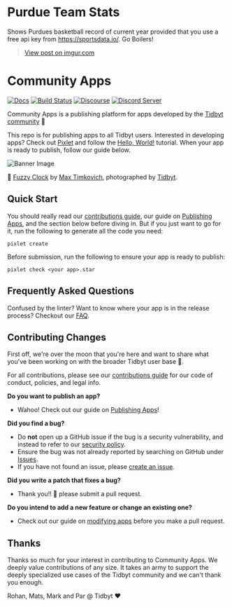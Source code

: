 # Purdue Team Stats

Shows Purdues basketball record of current year provided that you use a free api key from https://sportsdata.io/. Go Boilers!

<blockquote class="imgur-embed-pub" lang="en" data-id="UaVlGyL"><a href="https://imgur.com/UaVlGyL">View post on imgur.com</a></blockquote></script>



# Community Apps
[![Docs](https://img.shields.io/badge/docs-tidbyt.dev-blue?style=flat-square)](https://tidbyt.dev)
[![Build Status](https://img.shields.io/github/actions/workflow/status/tidbyt/community/main.yml?style=flat-square)](https://github.com/tidbyt/community/actions/workflows/main.yml)
[![Discourse](https://img.shields.io/discourse/status?server=https%3A%2F%2Fdiscuss.tidbyt.com&style=flat-square)](https://discuss.tidbyt.com/)
[![Discord Server](https://img.shields.io/discord/928484660785336380?style=flat-square)](https://discord.gg/r45MXG4kZc)

Community Apps is a publishing platform for apps developed by the [Tidbyt community][3] 🚀 

This repo is for publishing apps to all Tidbyt users. Interested in developing apps? Check out [Pixlet][2] and follow the [Hello, World!][4] tutorial. When your app is ready to publish, follow our guide below.

![Banner Image](docs/assets/banner.jpg)

📸  [Fuzzy Clock](apps/fuzzyclock/fuzzy_clock.star) by [Max Timkovich][5], photographed  by [Tidbyt][1].

## Quick Start
You should really read our [contributions guide](docs/CONTRIBUTING.md), our guide on [Publishing Apps][6], and the section below before diving in. But if you just want to go for it, run the following to generate all the code you need:
```
pixlet create
```

Before submission, run the following to ensure your app is ready to publish:
```
pixlet check <your app>.star
```

## Frequently Asked Questions
Confused by the linter? Want to know where your app is in the release process? Checkout our [FAQ](https://tidbyt.dev/docs/publish/FAQ).

## Contributing Changes
First off, we're over the moon that you're here and want to share what you've been working on with the broader Tidbyt user base 🎉.

For all contributions, please see our [contributions guide](docs/CONTRIBUTING.md) for our
code of conduct, policies, and legal info.

**Do you want to publish an app?**
- Wahoo! Check out our guide on [Publishing Apps][6]!

**Did you find a bug?**
- Do **not** open up a GitHub issue if the bug is a security vulnerability, and instead to refer to our [security policy](docs/SECURITY.md).
- Ensure the bug was not already reported by searching on GitHub under [Issues](https://github.com/tidbyt/community/issues).
- If you have not found an issue, please [create an issue](https://github.com/tidbyt/community/issues/new).

**Did you write a patch that fixes a bug?**
- Thank you!! 🙏 please submit a pull request.

**Do you intend to add a new feature or change an existing one?**
- Check out our guide on [modifying apps](https://tidbyt.dev/docs/publish/modifying-apps) before you make a pull request.

## Thanks
Thanks so much for your interest in contributing to Community Apps. We deeply value contributions of any size. It takes an army to support the deeply specialized use cases of the Tidbyt community and we can't thank you enough.

Rohan, Mats, Mark and Par @ Tidbyt ❤️

[1]: https://tidbyt.com
[2]: https://github.com/tidbyt/pixlet
[3]: https://discuss.tidbyt.com/
[4]: https://github.com/tidbyt/pixlet#hello-world
[5]: https://github.com/mtimkovich
[6]: https://tidbyt.dev/docs/publish/publishing-apps
